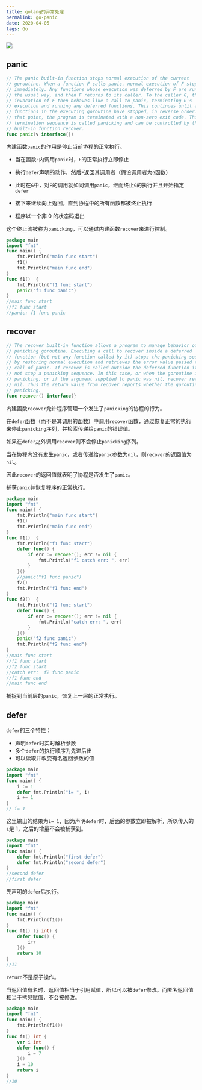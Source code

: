 ```yaml
---
title: golang的异常处理 
permalink: go-panic
date: 2020-04-05
tags: Go
---
```


![](https://blog-static-resources.oss-cn-beijing.aliyuncs.com/blogImg/golang.jpg)

<!--more-->

## panic

```go
// The panic built-in function stops normal execution of the current
// goroutine. When a function F calls panic, normal execution of F stops
// immediately. Any functions whose execution was deferred by F are run in
// the usual way, and then F returns to its caller. To the caller G, the
// invocation of F then behaves like a call to panic, terminating G's
// execution and running any deferred functions. This continues until all
// functions in the executing goroutine have stopped, in reverse order. At
// that point, the program is terminated with a non-zero exit code. This
// termination sequence is called panicking and can be controlled by the
// built-in function recover.
func panic(v interface{})
```

内建函数`panic`的作用是停止当前协程的正常执行。

- 当在函数`F`内调用`panic`时，`F`的正常执行立即停止

- 执行`defer`声明的动作，然后`F`返回其调用者（假设调用者为`G`函数）
- 此时在`G`中，对`F`的调用就如同调用`panic`，继而终止`G`的执行并且开始指定`defer`
- 接下来继续向上返回，直到协程中的所有函数都被终止执行
- 程序以一个非 0 的状态码退出

这个终止流被称为`panicking`，可以通过内建函数`recover`来进行控制。



```go
package main
import "fmt"
func main() {
	fmt.Println("main func start")
	f1()
	fmt.Println("main func end")
}
func f1()  {
	fmt.Println("f1 func start")
	panic("f1 func panic")
}
//main func start
//f1 func start
//panic: f1 func panic
```

## recover

```go
// The recover built-in function allows a program to manage behavior of a
// panicking goroutine. Executing a call to recover inside a deferred
// function (but not any function called by it) stops the panicking sequence
// by restoring normal execution and retrieves the error value passed to the
// call of panic. If recover is called outside the deferred function it will
// not stop a panicking sequence. In this case, or when the goroutine is not
// panicking, or if the argument supplied to panic was nil, recover returns
// nil. Thus the return value from recover reports whether the goroutine is
// panicking.
func recover() interface{}
```

内建函数`recover`允许程序管理一个发生了`panicking`的协程的行为。

在`defer`函数（而不是其调用的函数）中调用`recover`函数，通过恢复正常的执行来停止`panicking`序列，并检索传递给`panic`的错误值。

如果在`defer`之外调用`recover`则不会停止`panicking`序列。

当在协程内没有发生`panic`，或者传递给`panic`参数为`nil`，则`recover`的返回值为`nil`。

因此`recover`的返回值就表明了协程是否发生了`panic`。



捕获`panic`并恢复程序的正常执行。

```go
package main
import "fmt"
func main() {
	fmt.Println("main func start")
	f1()
	fmt.Println("main func end")
}
func f1()  {
	fmt.Println("f1 func start")
	defer func() {
		if err := recover(); err != nil {
			fmt.Println("f1 catch err: ", err)
		}
	}()
	//panic("f1 func panic")
	f2()
	fmt.Println("f1 func end")
}
func f2()  {
	fmt.Println("f2 func start")
	defer func() {
		if err := recover(); err != nil {
			fmt.Println("catch err: ", err)
		}
	}()
	panic("f2 func panic")
	fmt.Println("f2 func end")
}
//main func start
//f1 func start
//f2 func start
//catch err:  f2 func panic
//f1 func end
//main func end
```

捕捉到当前层的`panic`，恢复上一层的正常执行。

## defer

`defer`的三个特性：

- 声明`defer`时实时解析参数
- 多个`defer`的执行顺序为先进后出
- 可以读取并改变有名返回参数的值

```go
package main
import "fmt"
func main() {
    i := 1
    defer fmt.Println("i= ", i)
    i += 1
}
// i= 1
```

这里输出的结果为`i= 1`，因为声明`defer`时，后面的参数立即被解析，所以传入的`i`是 1，之后的增量不会被捕获到。



```go
package main
import "fmt"
func main() {
    defer fmt.Println("first defer")
    defer fmt.Println("second defer")
}
//second defer
//first defer
```

先声明的`defer`后执行。



```go
package main
import "fmt"
func main() {
    fmt.Println(f1())
}
func f1() (i int) {
    defer func() {
        i++
    }()
    return 10
}
//11
```

`return`不是原子操作。

当返回值有名时，返回值相当于引用赋值，所以可以被`defer`修改。而匿名返回值相当于拷贝赋值，不会被修改。

```go
package main
import "fmt"
func main() {
    fmt.Println(f1())
}
func f1() int {
    var i int
    defer func() {
        i = 7
    }()
    i = 10
    return i
}
//10
```

